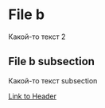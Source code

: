 # File b

Какой-то текст 2

## File b subsection

Какой-то текст subsection

[Link to Header](#file-b)
